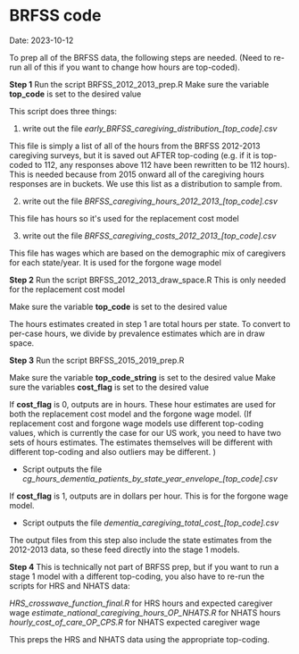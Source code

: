 # BRFSS code
Date: 2023-10-12

To prep all of the BRFSS data, the following steps are needed. (Need to re-run all of this if you want to change how hours are top-coded).

**Step 1**
Run the script BRFSS_2012_2013_prep.R
Make sure the variable **top_code** is set to the desired value

This script does three things:

1) write out the file *early_BRFSS_caregiving_distribution_[top_code].csv*

This file is simply a list of all of the hours from the BRFSS 2012-2013 caregiving surveys, but it is saved out AFTER top-coding (e.g. if it is top-coded 
to 112, any responses above 112 have been rewritten to be 112 hours). This is needed because from 2015 onward all of the caregiving hours responses are in buckets. We use this list as a distribution to sample from.

2) write out the file *BRFSS_caregiving_hours_2012_2013_[top_code].csv*

This file has hours so it's used for the replacement cost model

3) write out the file *BRFSS_caregiving_costs_2012_2013_[top_code].csv*

This file has wages which are based on the demographic mix of caregivers for each state/year. It is used for the forgone wage model


**Step 2**
Run the script BRFSS_2012_2013_draw_space.R
This is only needed for the replacement cost model

Make sure the variable **top_code** is set to the desired value

The hours estimates created in step 1 are total hours per state. To convert to per-case hours, we divide by prevalence estimates which are in draw space. 

**Step 3**
Run the script BRFSS_2015_2019_prep.R

Make sure the variable **top_code_string** is set to the desired value
Make sure the variables **cost_flag** is set to the desired value

If **cost_flag** is 0, outputs are in hours. These hour estimates are used for both the replacement cost model and the forgone wage model. (If replacement cost and forgone wage models use different top-coding values, which is currently the case for our US work, you need to have two sets of hours estimates. The estimates themselves will be different with different top-coding and also outliers may be different. )

* Script outputs the file *cg_hours_dementia_patients_by_state_year_envelope_[top_code].csv*

If **cost_flag** is 1, outputs are in dollars per hour. This is for the forgone wage model.

* Script outputs the file *dementia_caregiving_total_cost_[top_code].csv*

The output files from this step also include the state estimates from the 2012-2013 data, so these feed directly into the stage 1 models. 

**Step 4**
This is technically not part of BRFSS prep, but if you want to run a stage 1 model with a different top-coding, you also have to re-run the scripts for HRS and NHATS data:

*HRS_crosswave_function_final.R* for HRS hours and expected caregiver wage
*estimate_national_caregiving_hours_OP_NHATS.R* for NHATS hours
*hourly_cost_of_care_OP_CPS.R* for NHATS expected caregiver wage

This preps the HRS and NHATS data using the appropriate top-coding.


